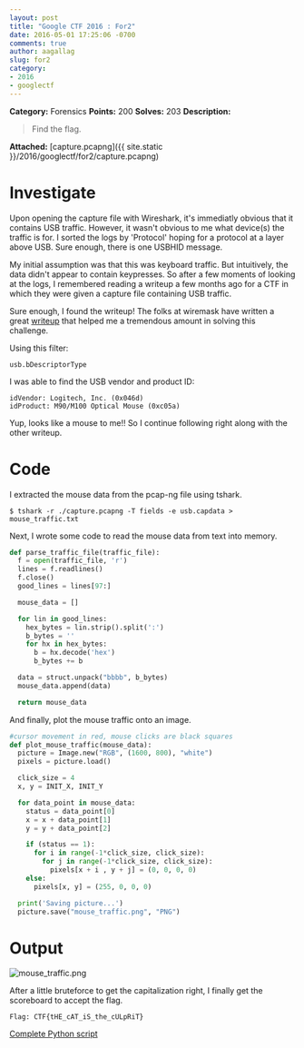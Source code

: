 ```yaml
---
layout: post
title: "Google CTF 2016 : For2"
date: 2016-05-01 17:25:06 -0700
comments: true
author: aagallag
slug: for2
category:
- 2016
- googlectf
---
```

**Category:** Forensics
**Points:** 200
**Solves:** 203
**Description:**
> Find the flag.

**Attached:** [capture.pcapng]({{ site.static }}/2016/googlectf/for2/capture.pcapng)


# Investigate
Upon opening the capture file with Wireshark, it's immediatly obvious that it contains USB traffic.  However, it wasn't obvious to me what device(s) the traffic is for.  I sorted the logs by 'Protocol' hoping for a protocol at a layer above USB.  Sure enough, there is one USBHID message.

My initial assumption was that this was keyboard traffic.  But intuitively, the data didn't appear to contain keypresses.  So after a few moments of looking at the logs, I remembered reading a writeup a few months ago for a CTF in which they were given a capture file containing USB traffic.

Sure enough, I found the writeup!  The folks at wiremask have written a great [writeup](https://wiremask.eu/writeups/boston-key-party-2015-riverside/) that helped me a tremendous amount in solving this challenge.

Using this filter:

```
usb.bDescriptorType
```

I was able to find the USB vendor and product ID:

```
idVendor: Logitech, Inc. (0x046d)
idProduct: M90/M100 Optical Mouse (0xc05a)
```

Yup, looks like a mouse to me!!  So I continue following right along with the other writeup.

# Code
I extracted the mouse data from the pcap-ng file using tshark.

```
$ tshark -r ./capture.pcapng -T fields -e usb.capdata > mouse_traffic.txt
```

Next, I wrote some code to read the mouse data from text into memory.

```python
def parse_traffic_file(traffic_file):
  f = open(traffic_file, 'r')
  lines = f.readlines()
  f.close()
  good_lines = lines[97:]

  mouse_data = []

  for lin in good_lines:
    hex_bytes = lin.strip().split(':')
    b_bytes = ''
    for hx in hex_bytes:
      b = hx.decode('hex')
      b_bytes += b

  data = struct.unpack("bbbb", b_bytes)
  mouse_data.append(data)

  return mouse_data
```

And finally, plot the mouse traffic onto an image.

```python
#cursor movement in red, mouse clicks are black squares
def plot_mouse_traffic(mouse_data):
  picture = Image.new("RGB", (1600, 800), "white")
  pixels = picture.load()

  click_size = 4
  x, y = INIT_X, INIT_Y

  for data_point in mouse_data:
    status = data_point[0]
    x = x + data_point[1]
    y = y + data_point[2]

    if (status == 1):
      for i in range(-1*click_size, click_size):
        for j in range(-1*click_size, click_size):
          pixels[x + i , y + j] = (0, 0, 0, 0)
    else:
      pixels[x, y] = (255, 0, 0, 0)

  print('Saving picture...')
  picture.save("mouse_traffic.png", "PNG")
```

# Output
<img src="{{ site.static }}/2016/googlectf/for2/mouse_traffic.png" alt="mouse_traffic.png" class="img-responsive"/>

After a little bruteforce to get the capitalization right, I finally get the scoreboard to accept the flag.

```
Flag: CTF{tHE_cAT_iS_the_cULpRiT}
```

[Complete Python script](https://github.com/b0tchsec/CTF-Fanny-Pack/blob/master/solutions/google_2016/For2/decoder.py)
